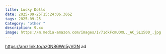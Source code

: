 ```yaml
---
title: Lucky Dolls
date: 2025-09-25T15:24:06.366Z
tags: 2025-09-25
Category: "other "
description: 9.xx
image: https://m.media-amazon.com/images/I/71dkFcmUOXL._AC_SL1500_.jpg
---
```

https://amzlink.to/az0N86Wn5yVGN  ad